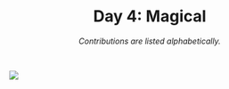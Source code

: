 <h1 align="center">Day 4: Magical</h1>
<p align="center"><em>Contributions are listed alphabetically.</em></p>
<br>

![](https://raw.githubusercontent.com/Z3tt/30DayChartChallenge_Collection2021/main/contributions/04_magical/04_magical_collage.jpg)
